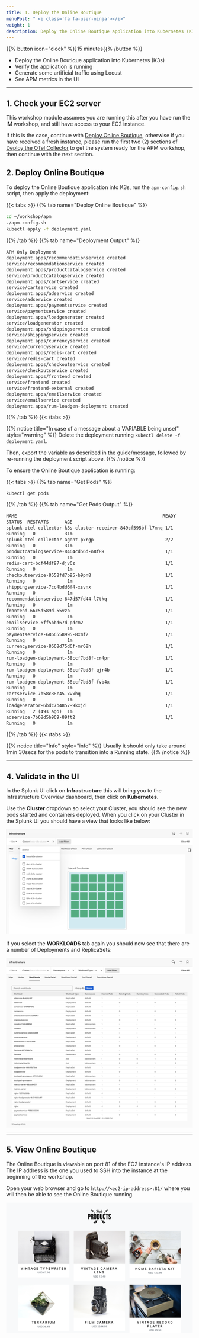 ```yaml
---
title: 1. Deploy the Online Boutique
menuPost: " <i class='fa fa-user-ninja'></i>"
weight: 1
description: Deploy the Online Boutique application into Kubernetes (K3s) and generate some artificial traffic using Locust.
---
```


{{% button icon="clock" %}}15 minutes{{% /button %}}

* Deploy the Online Boutique application into Kubernetes (K3s)
* Verify the application is running
* Generate some artificial traffic using Locust
* See APM metrics in the UI

---

## 1. Check your EC2 server

This workshop module assumes you are running this after you have run the IM workshop, and still have access to your EC2 instance.

If this is the case, continue with [Deploy Online Boutique](#2-deploy-online-boutique), otherwise if you have received a fresh instance, please run the first two (2) sections of [Deploy the OTel Collector](../../imt/gdi/) to get the system ready for the APM workshop, then continue with the next section.

## 2. Deploy Online Boutique

To deploy the Online Boutique application into K3s, run the `apm-config.sh` script, then apply the deployment:

{{< tabs >}}
{{% tab name="Deploy Online Boutique" %}}

``` bash
cd ~/workshop/apm
./apm-config.sh
kubectl apply -f deployment.yaml
```

{{% /tab %}}
{{% tab name="Deployment Output" %}}

``` text
APM Only Deployment
deployment.apps/recommendationservice created
service/recommendationservice created
deployment.apps/productcatalogservice created
service/productcatalogservice created
deployment.apps/cartservice created
service/cartservice created
deployment.apps/adservice created
service/adservice created
deployment.apps/paymentservice created
service/paymentservice created
deployment.apps/loadgenerator created
service/loadgenerator created
deployment.apps/shippingservice created
service/shippingservice created
deployment.apps/currencyservice created
service/currencyservice created
deployment.apps/redis-cart created
service/redis-cart created
deployment.apps/checkoutservice created
service/checkoutservice created
deployment.apps/frontend created
service/frontend created
service/frontend-external created
deployment.apps/emailservice created
service/emailservice created
deployment.apps/rum-loadgen-deployment created
```

{{% /tab %}}
{{< /tabs >}}

{{% notice title="In case of a message about a VARIABLE being unset" style="warning" %}}
Delete the deployment running `kubectl delete -f deployment.yaml`.

Then, export the variable as described in the guide/message, followed by re-running the deployment script above.
{{% /notice %}}

To ensure the Online Boutique application is running:

{{< tabs >}}
{{% tab name="Get Pods" %}}

``` bash
kubectl get pods
```

{{% /tab %}}
{{% tab name="Get Pods Output" %}}

``` text
NAME                                                       READY  STATUS  RESTARTS      AGE
splunk-otel-collector-k8s-cluster-receiver-849cf595bf-l7mnq 1/1   Running   0           31m
splunk-otel-collector-agent-pxrgp                           2/2   Running   0           31m
productcatalogservice-8464cd56d-n8f89                       1/1   Running   0            1m
redis-cart-bcf44df97-djv6z                                  1/1   Running   0            1m
checkoutservice-8558fd7b95-b9pn8                            1/1   Running   0            1m
shippingservice-7cc4bdd6f4-xsvnx                            1/1   Running   0            1m
recommendationservice-647d57fd44-l7tkq                      1/1   Running   0            1m
frontend-66c5d589d-55vzb                                    1/1   Running   0            1m
emailservice-6ff5bbd67d-pdcm2                               1/1   Running   0            1m
paymentservice-6866558995-8xmf2                             1/1   Running   0            1m
currencyservice-8668d75d6f-mr68h                            1/1   Running   0            1m
rum-loadgen-deployment-58ccf7bd8f-cr4pr                     1/1   Running   0            1m
rum-loadgen-deployment-58ccf7bd8f-qjr4b                     1/1   Running   0            1m
rum-loadgen-deployment-58ccf7bd8f-fvb4x                     1/1   Running   0            1m
cartservice-7b58c88c45-xvxhq                                1/1   Running   0            1m
loadgenerator-6bdc7b4857-9kxjd                              1/1   Running   2 (49s ago)  1m
adservice-7b68d5b969-89ft2                                  1/1   Running   0            1m
```

{{% /tab %}}
{{< /tabs >}}

{{% notice title="Info" style="info" %}}
Usually it should only take around 1min 30secs for the pods to transition into a Running state.
{{% /notice %}}

---

## 4. Validate in the UI

In the Splunk UI click on **Infrastructure** this will bring you to the Infrastructure Overview dashboard, then click on **Kubernetes**.

Use the **Cluster** dropdown so select your Cluster, you should see the new pods started and containers deployed. When you click on your Cluster in the Splunk UI you should have a view that looks like below:

![Back to cluster](../images/online-boutique-k8s.png)

If you select the **WORKLOADS** tab again you should now see that there are a number of Deployments and ReplicaSets:

![Online Boutique loaded](../images/online-boutique-workload.png)

---

## 5. View Online Boutique

The Online Boutique is viewable on port 81 of the EC2 instance's IP address. The IP address is the one you used to SSH into the instance at the beginning of the workshop.

Open your web browser and go to `http://<ec2-ip-address>:81/` where you will then be able to see the Online Boutique running.

![Online Boutique](../images/online-boutique.png)
